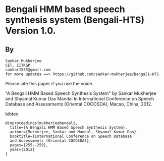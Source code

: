 # Bengali HMM based speech synthesis system (Bengali-HTS) Version 1.0.

## By
```
Sankar Mukherjee
CET, IITKGP
sankar1535@gmail.com
for more updates ==> https://github.com/sankar-mukherjee/Bengali-HTS
```

Please cite this paper if you use the voice.

"A Bengali HMM Based Speech Synthesis System" by Sankar Mukherjee and Shyamal Kumar Das Mandal
In International Conference on Speech Database and Assessments (Oriental COCOSDA), Macao, China, 2012.

bibtex
```
@inproceedings{mukherjeebengali,
  title={A Bengali HMM Based Speech Synthesis System},
  author={Mukherjee, Sankar and Mandal, Shyamal Kumar Das}
  booktitle={International Conference on Speech Database 
  and Assessments (Oriental COCOSDA)},
  pages={255--259},
  year={2012}
}
```
